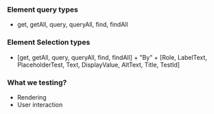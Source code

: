 ### Element query types

- get, getAll, query, queryAll, find, findAll

### Element Selection types

- [get, getAll, query, queryAll, find, findAll] + "By" + [Role, LabelText, PlaceholderTest, Text, DisplayValue, AltText, Title, TestId]

### What we testing?

- Rendering
- User interaction
